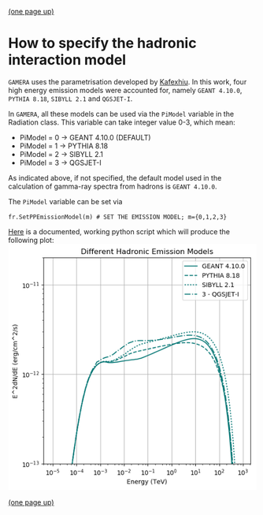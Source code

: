 [(one page up)](tutorials_main_page.md)

# How to specify the hadronic interaction model

`GAMERA` uses the parametrisation developed by [Kafexhiu](http://adsabs.harvard.edu/abs/2014PhRvD..90l3014K). In this work, four high energy emission 
models were accounted for, namely `GEANT 4.10.0`, `PYTHIA 8.18`, `SIBYLL 2.1` and `QGSJET-I`. 

In `GAMERA`, all these models can be used via the `PiModel` variable in the Radiation 
class. This variable can take integer value 0-3, which mean:
- PiModel = 0 -> GEANT 4.10.0 (DEFAULT)
- PiModel = 1 -> PYTHIA 8.18
- PiModel = 2 -> SIBYLL 2.1
- PiModel = 3 -> QGSJET-I

As indicated above, if not specified, the default model used in the calculation 
of gamma-ray spectra from hadrons is `GEANT 4.10.0`. 

The `PiModel` variable can be set via 

```
fr.SetPPEmissionModel(m) # SET THE EMISSION MODEL; m={0,1,2,3}
```

[Here](hadronic_emission_models.py)  is a documented, working python script which will produce the following plot: 
![hadronic_emission_models_SEDs](hadronic_emission_models_SEDs.png)

[(one page up)](tutorials_main_page.md)
